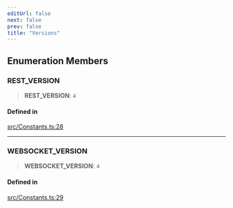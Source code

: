 ```yaml
---
editUrl: false
next: false
prev: false
title: "Versions"
---
```


## Enumeration Members

### REST\_VERSION

> **REST\_VERSION**: `4`

#### Defined in

[src/Constants.ts:28](https://github.com/shipgirlproject/shoukaku/blob/f3e4f8953c070c0cdfec493d072e6a22e3555895/src/Constants.ts#L28)

***

### WEBSOCKET\_VERSION

> **WEBSOCKET\_VERSION**: `4`

#### Defined in

[src/Constants.ts:29](https://github.com/shipgirlproject/shoukaku/blob/f3e4f8953c070c0cdfec493d072e6a22e3555895/src/Constants.ts#L29)
